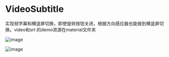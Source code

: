 # VideoSubtitle
实现频字幕和横竖屏切换，即使旋转按钮关闭，根据方向感应器也能做到横竖屏切换。video和srt
的demo资源在material文件夹


![image](https://github.com/gaoleiandroid1201/VideoSubtitle/raw/master/screenshots/1.png)

![image](https://github.com/gaoleiandroid1201/VideoSubtitle/raw/master/screenshots/2.png)
